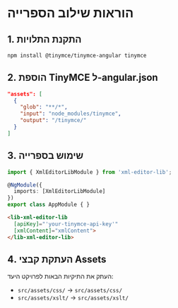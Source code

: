# הוראות שילוב הספרייה

## 1. התקנת התלויות
```bash
npm install @tinymce/tinymce-angular tinymce
```

## 2. הוספת TinyMCE ל-angular.json
```json
"assets": [
  {
    "glob": "**/*",
    "input": "node_modules/tinymce",
    "output": "/tinymce/"
  }
]
```

## 3. שימוש בספרייה
```typescript
import { XmlEditorLibModule } from 'xml-editor-lib';

@NgModule({
  imports: [XmlEditorLibModule]
})
export class AppModule { }
```

```html
<lib-xml-editor-lib 
  [apiKey]="'your-tinymce-api-key'"
  [xmlContent]="xmlContent">
</lib-xml-editor-lib>
```

## 4. העתקת קבצי Assets
העתק את התיקיות הבאות לפרויקט היעד:
- `src/assets/css/` → `src/assets/css/`
- `src/assets/xslt/` → `src/assets/xslt/`